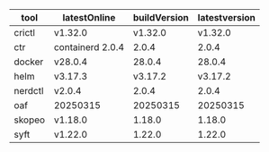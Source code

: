 | tool | latestOnline | buildVersion | latestversion |
|------|--------------|--------------|---------------|
| crictl | v1.32.0 | v1.32.0 | v1.32.0 |
| ctr | containerd 2.0.4 | 2.0.4 | 2.0.4 |
| docker | v28.0.4 | 28.0.4 | 28.0.4 |
| helm | v3.17.3 | v3.17.2 | v3.17.2 |
| nerdctl | v2.0.4 | 2.0.4 | 2.0.4 |
| oaf | 20250315 | 20250315 | 20250315 |
| skopeo | v1.18.0 | 1.18.0 | 1.18.0 |
| syft | v1.22.0 | 1.22.0 | 1.22.0 |

